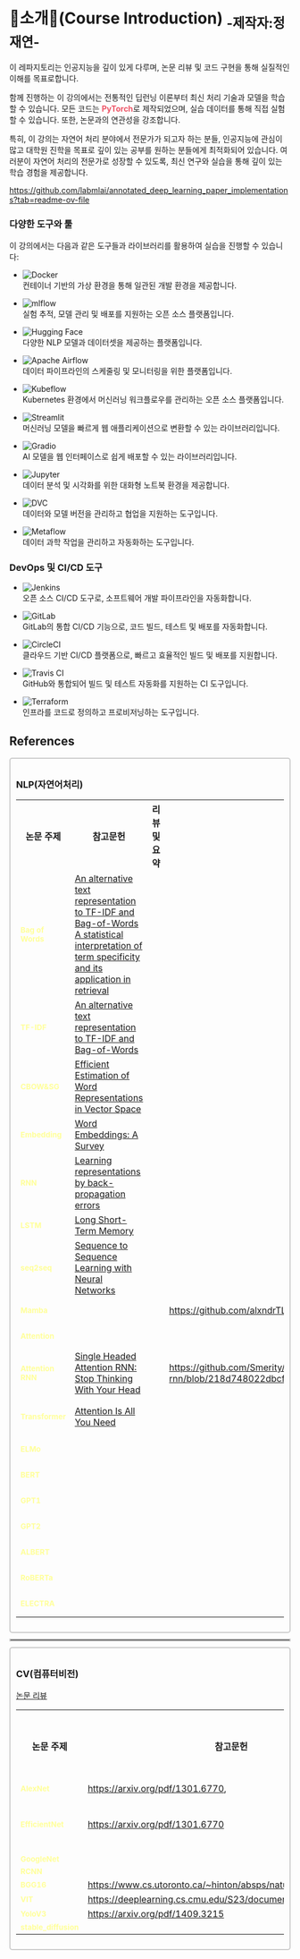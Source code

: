 # 🤗소개🤗(Course Introduction) <sub>-제작자:정재연-<sub>

 이 레파지토리는 인공지능을 깊이 있게 다루며, 논문 리뷰 및 코드 구현을 통해 실질적인 이해를 목표로합니다.

함께 진행하는 이 강의에서는 전통적인 딥런닝 이론부터 최신 처리 기술과 모델을 학습할 수 있습니다. 모든 코드는 <footnotesize><strong style="color:#ED5466">PyTorch</strong></footnotesize>로 제작되었으며, 실습 데이터를 통해 직접 실험할 수 있습니다. 또한, 논문과의 연관성을 강조합니다.

특히, 이 강의는 자연어 처리 분야에서 전문가가 되고자 하는 분들, 인공지능에 관심이 많고 대학원 진학을 목표로 깊이 있는 공부를 원하는 분들에게 최적화되어 있습니다. 여러분이 자연어 처리의 전문가로 성장할 수 있도록, 최신 연구와 실습을 통해 깊이 있는 학습 경험을 제공합니다.


https://github.com/labmlai/annotated_deep_learning_paper_implementations?tab=readme-ov-file
### 다양한 도구와 툴

이 강의에서는 다음과 같은 도구들과 라이브러리를 활용하여 실습을 진행할 수 있습니다:

- 
  ![Docker](https://img.shields.io/badge/docker-%230db7ed.svg?style=for-the-badge&logo=docker&logoColor=white)  
  컨테이너 기반의 가상 환경을 통해 일관된 개발 환경을 제공합니다.

- 
  ![mlflow](https://img.shields.io/badge/mlflow-%23d9ead3.svg?style=for-the-badge&logo=numpy&logoColor=blue)  
  실험 추적, 모델 관리 및 배포를 지원하는 오픈 소스 플랫폼입니다.

- 
  ![Hugging Face](https://img.shields.io/badge/Hugging%20Face-FF4F00?style=for-the-badge&logo=Hugging%20Face&logoColor=white)  
  다양한 NLP 모델과 데이터셋을 제공하는 플랫폼입니다.

- 
  ![Apache Airflow](https://img.shields.io/badge/Apache%20Airflow-017CEE?style=for-the-badge&logo=Apache%20Airflow&logoColor=white)  
  데이터 파이프라인의 스케줄링 및 모니터링을 위한 플랫폼입니다.

- 
  ![Kubeflow](https://img.shields.io/badge/Kubeflow-0F4F5B?style=for-the-badge&logo=kubeflow&logoColor=white)  
  Kubernetes 환경에서 머신러닝 워크플로우를 관리하는 오픈 소스 플랫폼입니다.

- 
  ![Streamlit](https://img.shields.io/badge/Streamlit-FF4B4B?style=for-the-badge&logo=streamlit&logoColor=white)  
  머신러닝 모델을 빠르게 웹 애플리케이션으로 변환할 수 있는 라이브러리입니다.

- 
  ![Gradio](https://img.shields.io/badge/Gradio-00BFFF?style=for-the-badge&logo=gradio&logoColor=white)  
  AI 모델을 웹 인터페이스로 쉽게 배포할 수 있는 라이브러리입니다.

- 
  ![Jupyter](https://img.shields.io/badge/Jupyter-F37626?style=for-the-badge&logo=jupyter&logoColor=white)  
  데이터 분석 및 시각화를 위한 대화형 노트북 환경을 제공합니다.

- 
  ![DVC](https://img.shields.io/badge/DVC-9B63C8?style=for-the-badge&logo=data%20version%20control&logoColor=white)  
  데이터와 모델 버전을 관리하고 협업을 지원하는 도구입니다.

- 
  ![Metaflow](https://img.shields.io/badge/Metaflow-5F3A65?style=for-the-badge&logo=metaflow&logoColor=white)  
  데이터 과학 작업을 관리하고 자동화하는 도구입니다.

### DevOps 및 CI/CD 도구

- 
  ![Jenkins](https://img.shields.io/badge/Jenkins-D24939?style=for-the-badge&logo=jenkins&logoColor=white)  
  오픈 소스 CI/CD 도구로, 소프트웨어 개발 파이프라인을 자동화합니다.

- 
  ![GitLab](https://img.shields.io/badge/GitLab%20CI/CD-FCA121?style=for-the-badge&logo=gitlab&logoColor=white)  
  GitLab의 통합 CI/CD 기능으로, 코드 빌드, 테스트 및 배포를 자동화합니다.

- 
  ![CircleCI](https://img.shields.io/badge/CircleCI-343434?style=for-the-badge&logo=circleci&logoColor=white)  
  클라우드 기반 CI/CD 플랫폼으로, 빠르고 효율적인 빌드 및 배포를 지원합니다.

- 
  ![Travis CI](https://img.shields.io/badge/Travis%20CI-3D3D3D?style=for-the-badge&logo=travis-ci&logoColor=white)  
  GitHub와 통합되어 빌드 및 테스트 자동화를 지원하는 CI 도구입니다.

- 
  ![Terraform](https://img.shields.io/badge/Terraform-7D5B3F?style=for-the-badge&logo=terraform&logoColor=white)  
  인프라를 코드로 정의하고 프로비저닝하는 도구입니다.


## References
<div style="border: 2px solid #ccc; padding: 10px; border-radius: 5px;">
  <h3>NLP(자연어처리)</h3>
  <table>
    <tr>
      <th>논문 주제</th>
      <th>참고문헌</th>
      <th>리뷰 및 요약</th>
      <th>코드구현</th>
      <th>참고 자료</th>
      <th>코랩 링크</th>
    </tr>
    <tr>
      <td><b><small><span style="color:#FFFF99">Bag of Words</span></small></b></td>
      <td><a href="https://arxiv.org/pdf/1301.6770">An alternative text representation
 to TF-IDF and Bag-of-Words </a><a href="https://www.staff.city.ac.uk/~sbrp622/idfpapers/ksj_orig.pdf">A statistical interpretation of term specificity 
and its application in retrieval</a></td>
      <td></td>
      <td></td>
      <td></td>
      <td><a href="https://colab.research.google.com/여기에_노트북_URL을_입력하세요"><img src="https://colab.research.google.com/assets/colab-badge.svg" alt="Colab" /></a></td>
    </tr>
    <tr>
      <td><b><small><span style="color:#FFFF99">TF-IDF</span></small></b></td>
      <td>
      <a href="https://arxiv.org/pdf/1301.6770">An alternative text representation
 to TF-IDF and Bag-of-Words</a>
      </td>
      <td></td>
      <td></td>
      <td><a href="https://en.d2l.ai/chapter_natural-language-processing-pretraining/word2vec.html">https://en.d2l.ai/chapter_natural-language-processing-pretraining/word2vec.html</a></td>
      <td><a href="https://colab.research.google.com/여기에_노트북_URL을_입력하세요"><img src="https://colab.research.google.com/assets/colab-badge.svg" alt="Colab" /></a></td>
    </tr>
    <tr>
      <td><b><small><span style="color:#FFFF99">CBOW&SG</span></small></b></td>
      <td><a href="https://arxiv.org/pdf/1301.3781">Efficient Estimation of Word Representations in
 Vector Space</a></td>
      <td></td>
      <td></td>
      <td></td>
      <td><a href="https://colab.research.google.com/여기에_노트북_URL을_입력하세요"><img src="https://colab.research.google.com/assets/colab-badge.svg" alt="Colab" /></a></td>
    </tr>
    <tr>
      <td><b><small><span style="color:#FFFF99">Embedding</span></small></b></td>
      <td><a href="https://arxiv.org/pdf/1901.09069">Word Embeddings: A Survey</a></td>
      <td></td>
      <td></td>
      <td></td>
      <td><a href="https://colab.research.google.com/여기에_노트북_URL을_입력하세요"><img src="https://colab.research.google.com/assets/colab-badge.svg" alt="Colab" /></a></td>
    </tr>
    <tr>
      <td><b><small><span style="color:#FFFF99">RNN</span></small></b></td>
      <td><a href="https://www.cs.utoronto.ca/~hinton/absps/naturebp.pdf">Learning representations by back-propagation errors</a></td>
      <td></td>
      <td></td>
      <td></td>
      <td><a href="https://colab.research.google.com/여기에_노트북_URL을_입력하세요"><img src="https://colab.research.google.com/assets/colab-badge.svg" alt="Colab" /></a></td>
    </tr>
    <tr>
      <td><b><small><span style="color:#FFFF99">LSTM</span></small></b></td>
      <td><a href="https://deeplearning.cs.cmu.edu/S23/document/readings/LSTM.pdf">Long Short-Term Memory</a></td>
      <td></td>
      <td></td>
      <td></td>
      <td><a href="https://colab.research.google.com/여기에_노트북_URL을_입력하세요"><img src="https://colab.research.google.com/assets/colab-badge.svg" alt="Colab" /></a></td>
    </tr>
    <tr>
      <td><b><small><span style="color:#FFFF99">seq2seq</span></small></b></td>
      <td><a href="https://arxiv.org/pdf/1409.3215">Sequence to Sequence Learning
 with Neural Networks</a></td>
      <td></td>
      <td></td>
      <td></td>
      <td><a href="https://colab.research.google.com/여기에_노트북_URL을_입력하세요"><img src="https://colab.research.google.com/assets/colab-badge.svg" alt="Colab" /></a></td>
    </tr>
    <tr>
      <td><b><small><span style="color:#FFFF99">Mamba</span></small></b></td>
      <td></td>
      <td></td>
      <td><a href="https://github.com/alxndrTL/mamba.py">https://github.com/alxndrTL/mamba.py</a></td>
      <td></td>
      <td><a href="https://colab.research.google.com/여기에_노트북_URL을_입력하세요"><img src="https://colab.research.google.com/assets/colab-badge.svg" alt="Colab" /></a></td>
    </tr>
    <tr>
      <td><b><small><span style="color:#FFFF99">Attention</span></small></b></td>
      <td></td>
      <td></td>
      <td></td>
      <td></td>
      <td><a href="https://colab.research.google.com/여기에_노트북_URL을_입력하세요"><img src="https://colab.research.google.com/assets/colab-badge.svg" alt="Colab" /></a></td>
    </tr>
    <tr>
      <td><b><small><span style="color:#FFFF99">Attention RNN</span></small></b></td>
      <td><a href="https://arxiv.org/pdf/1911.11423v2"> Single Headed Attention RNN: Stop Thinking With Your Head</a></td>
      <td></td>
      <td><a href="https://github.com/Smerity/sha-rnn/blob/218d748022dbcf32d50bbbb4d151a9b6de3f8bba/model.py#L53"> https://github.com/Smerity/sha-rnn/blob/218d748022dbcf32d50bbbb4d151a9b6de3f8bba/model.py#L53</a></td>
      <td></td>
      <td><a href="https://colab.research.google.com/여기에_노트북_URL을_입력하세요"><img src="https://colab.research.google.com/assets/colab-badge.svg" alt="Colab" /></a></td>
    </tr>
    <tr>
      <td><b><small><span style="color:#FFFF99">Transformer</span></small></b></td>
      <td><a href="https://arxiv.org/pdf/1706.03762"> Attention Is All You Need</a></td>
      <td></td>
      <td></td>
      <td><a href="https://cpm0722.github.io/pytorch-implementation/transformer"> [NLP 논문 구현] pytorch로 구현하는 Transformer (Attention is All You Need)</a></td>
      <td><a href="https://colab.research.google.com/여기에_노트북_URL을_입력하세요"><img src="https://colab.research.google.com/assets/colab-badge.svg" alt="Colab" /></a></td>
    </tr>
    <tr>
      <td><b><small><span style="color:#FFFF99">ELMo</span></small></b></td>
      <td></td>
      <td></td>
      <td></td>
      <td></td>
      <td><a href="https://colab.research.google.com/여기에_노트북_URL을_입력하세요"><img src="https://colab.research.google.com/assets/colab-badge.svg" alt="Colab" /></a></td>
    </tr>
    <tr>
      <td><b><small><span style="color:#FFFF99">BERT</span></small></b></td>
      <td></td>
      <td></td>
      <td></td>
      <td></td>
      <td><a href="https://colab.research.google.com/여기에_노트북_URL을_입력하세요"><img src="https://colab.research.google.com/assets/colab-badge.svg" alt="Colab" /></a></td>
    </tr>
    <tr>
      <td><b><small><span style="color:#FFFF99">GPT1</span></small></b></td>
      <td></td>
      <td></td>
      <td></td>
      <td><a href="https://www.youtube.com/watch?v=kCc8FmEb1nY">Let's build GPT: from scratch, in code, spelled out.</a></td>
      <td><a href="https://colab.research.google.com/여기에_노트북_URL을_입력하세요"><img src="https://colab.research.google.com/assets/colab-badge.svg" alt="Colab" /></a></td>
    </tr>
    <tr>
      <td><b><small><span style="color:#FFFF99">GPT2</span></small></b></td>
      <td></td>
      <td></td>
      <td></td>
      <td><a href="https://www.youtube.com/watch?v=l8pRSuU81PU">Let's reproduce GPT-2 (124M)</a></td>
      <td><a href="https://colab.research.google.com/여기에_노트북_URL을_입력하세요"><img src="https://colab.research.google.com/assets/colab-badge.svg" alt="Colab" /></a></td>
    </tr>
    <tr>
      <td><b><small><span style="color:#FFFF99">ALBERT</span></small></b></td>
      <td></td>
      <td></td>
      <td></td>
      <td></td>
      <td><a href="https://colab.research.google.com/여기에_노트북_URL을_입력하세요"><img src="https://colab.research.google.com/assets/colab-badge.svg" alt="Colab" /></a></td>
    </tr>
    <tr>
      <td><b><small><span style="color:#FFFF99">RoBERTa</span></small></b></td>
      <td></td>
      <td></td>
      <td></td>
      <td></td>
      <td><a href="https://colab.research.google.com/여기에_노트북_URL을_입력하세요"><img src="https://colab.research.google.com/assets/colab-badge.svg" alt="Colab" /></a></td>
    </tr>
    <tr>
      <td><b><small><span style="color:#FFFF99">ELECTRA</span></small></b></td>
      <td></td>
      <td></td>
      <td></td>
      <td></td>
      <td><a href="https://colab.research.google.com/여기에_노트북_URL을_입력하세요"><img src="https://colab.research.google.com/assets/colab-badge.svg" alt="Colab" /></a></td>
    </tr>
  </table>
</div>


<hr style="border: 2px solid #ccc; margin: 10px 0;">
<div style="border: 2px solid #ccc; padding: 10px; border-radius: 5px;">
  <h3>CV(컴퓨터비전)</h3>
  <table>
    <tr>
      <th>논문 주제</th>
      <th>참고문헌</th>
      <th>리뷰 및 요약</th>
      <th>코드구현</th>
    </tr>
    <tr>
      <td><b><small><span style="color:#FFFF99">AlexNet</span></small></b></td>
      <td><a href="https://arxiv.org/pdf/1301.6770">https://arxiv.org/pdf/1301.6770</a>, <a href="https://www.staff.city.ac.uk/~sbrp622/idfpapers/ksj_orig.pdf"></a>
      </td>
      <a href="https://drive.google.com/file/d/1XKBEXIAmFsMSHdHDSb66aVDcy7GYBz2E/view?usp=drive_link">논문 리뷰</a>
      <td></td>
    </tr>
    <tr>
      <td><b><small><span style="color:#FFFF99">EfficientNet</span></small></b></td>
      <td><a href="https://arxiv.org/pdf/1301.6770">https://arxiv.org/pdf/1301.6770</a></td>
      <td></td>
      <td>
      <td><a href="https://drive.google.com/file/d/178gguYXBiLk-Py_Q2er1W2MeGIpumzPs/view?usp=drive_link">논문 리뷰</a></td>
      </td>
    </tr>
    <tr>
      <td><b><small><span style="color:#FFFF99">GoogleNet</span></small></b></td>
      <td></td>
      <td></td>
      <td></td>
    </tr>
    <tr>
      <td><b><small><span style="color:#FFFF99">RCNN</span></small></b></td>
      <td></td>
      <td></td>
      <td></td>
    </tr>
    <tr>
      <td><b><small><span style="color:#FFFF99">BGG16</span></small></b></td>
      <td><a href="https://www.cs.utoronto.ca/~hinton/absps/naturebp.pdf">https://www.cs.utoronto.ca/~hinton/absps/naturebp.pdf</a></td>
      <td></td>
      <td></td>
    </tr>
    <tr>
      <td><b><small><span style="color:#FFFF99">VIT</span></small></b></td>
      <td><a href="https://deeplearning.cs.cmu.edu/S23/document/readings/LSTM.pdf">https://deeplearning.cs.cmu.edu/S23/document/readings/LSTM.pdf</a></td>
      <td></td>
      <td></td>
    </tr>
    <tr>
      <td><b><small><span style="color:#FFFF99">YoloV3</span></small></b></td>
      <td><a href="https://arxiv.org/pdf/1409.3215">https://arxiv.org/pdf/1409.3215</a></td>
      <td></td>
      <td></td>
    </tr>
    <tr>
      <td><b><small><span style="color:#FFFF99">stable_diffusion</span></small></b></td>
      <td></td>
      <td></td>
      <td></td>
    </tr>
  </table>
</div>
